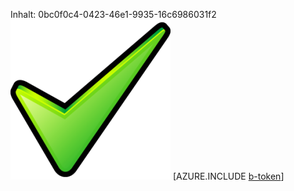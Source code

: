 Inhalt: 0bc0f0c4-0423-46e1-9935-16c6986031f2![Bild](63a03781-6a48-43c2-a9aa-718a14fdf469.png)
[AZURE.INCLUDE [b-token](acbc706e-2959-4772-8331-aa94dc332461.md)]
